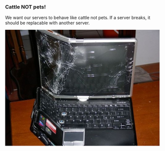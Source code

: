 ### Cattle NOT pets!

We want our servers to behave like cattle not pets.  If a server breaks, it should be replacable with another server.

![Broken Laptop](images/brokenlaptop.jpg "Broken Laptop")